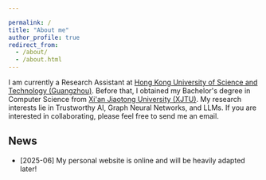 ```yaml
---

permalink: /
title: "About me"
author_profile: true
redirect_from: 
  - /about/
  - /about.html
---
```




I am currently a Research Assistant at [Hong Kong University of Science and Technology (Guangzhou)](https://www.hkust-gz.edu.cn/). Before that, I obtained my Bachelor's degree in Computer Science from [Xi'an Jiaotong University (XJTU)](http://www.xjtu.edu.cn/). My research interests lie in Trustworthy AI, Graph Neural Networks, and LLMs. If you are interested in collaborating, please feel free to send me an email.


## News

- [2025-06] My personal website is online and will be heavily adapted later!
